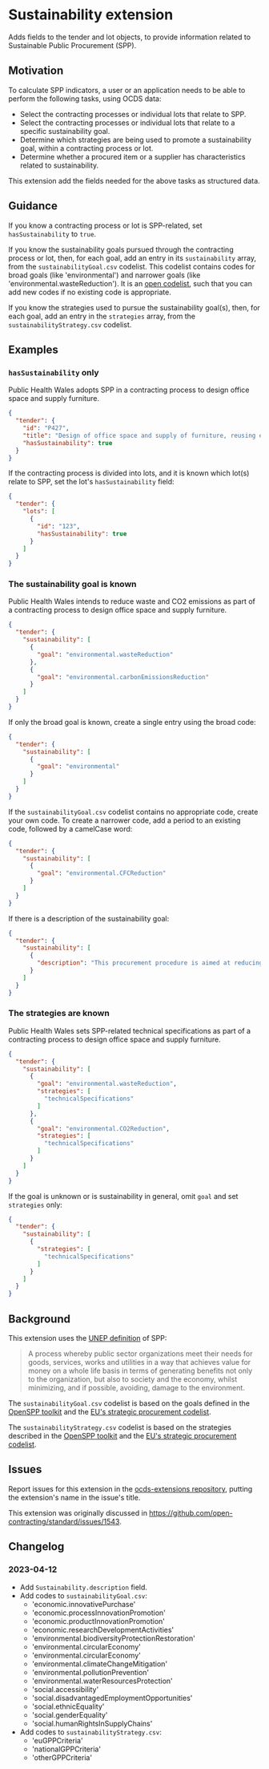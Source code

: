 # Sustainability extension

Adds fields to the tender and lot objects, to provide information related to Sustainable Public Procurement (SPP).

## Motivation

To calculate SPP indicators, a user or an application needs to be able to perform the following tasks, using OCDS data:

- Select the contracting processes or individual lots that relate to SPP.
- Select the contracting processes or individual lots that relate to a specific sustainability goal.
- Determine which strategies are being used to promote a sustainability goal, within a contracting process or lot.
- Determine whether a procured item or a supplier has characteristics related to sustainability.

This extension add the fields needed for the above tasks as structured data.

## Guidance

If you know a contracting process or lot is SPP-related, set `hasSustainability` to `true`.

If you know the sustainability goals pursued through the contracting process or lot, then, for each goal, add an entry in its `sustainability` array, from the `sustainabilityGoal.csv` codelist.  This codelist contains codes for broad goals (like 'environmental') and narrower goals (like 'environmental.wasteReduction'). It is an [open codelist](https://standard.open-contracting.org/latest/en/schema/codelists/), such that you can add new codes if no existing code is appropriate.

If you know the strategies used to pursue the sustainability goal(s), then, for each goal, add an entry in the `strategies` array, from the `sustainabilityStrategy.csv` codelist.

## Examples

### `hasSustainability` only

Public Health Wales adopts SPP in a contracting process to design office space and supply furniture.

```json
{
  "tender": {
    "id": "P427",
    "title": "Design of office space and supply of furniture, reusing existing furniture",
    "hasSustainability": true
  }
}
```

If the contracting process is divided into lots, and it is known which lot(s) relate to SPP, set the lot's `hasSustainability` field:

```json
{
  "tender": {
    "lots": [
      {
        "id": "123",
        "hasSustainability": true
      }
    ]
  }
}
```

### The sustainability goal is known

Public Health Wales intends to reduce waste and CO2 emissions as part of a contracting process to design office space and supply furniture.

```json
{
  "tender": {
    "sustainability": [
      {
        "goal": "environmental.wasteReduction"
      },
      {
        "goal": "environmental.carbonEmissionsReduction"
      }
    ]
  }
}
```

If only the broad goal is known, create a single entry using the broad code:

```json
{
  "tender": {
    "sustainability": [
      {
        "goal": "environmental"
      }
    ]
  }
}
```

If the `sustainabilityGoal.csv` codelist contains no appropriate code, create your own code. To create a narrower code, add a period to an existing code, followed by a camelCase word:

```json
{
  "tender": {
    "sustainability": [
      {
        "goal": "environmental.CFCReduction"
      }
    ]
  }
}
```

If there is a description of the sustainability goal:

```json
{
  "tender": {
    "sustainability": [
      {
        "description": "This procurement procedure is aimed at reducing the environmental impact of Public Health Wales office space and furniture."
      }
    ]
  }
}
```

### The strategies are known

Public Health Wales sets SPP-related technical specifications as part of a contracting process to design office space and supply furniture.

```json
{
  "tender": {
    "sustainability": [
      {
        "goal": "environmental.wasteReduction",
        "strategies": [
          "technicalSpecifications"
        ]
      },
      {
        "goal": "environmental.CO2Reduction",
        "strategies": [
          "technicalSpecifications"
        ]
      }
    ]
  }
}
```

If the goal is unknown or is sustainability in general, omit `goal` and set `strategies` only:

```json
{
  "tender": {
    "sustainability": [
      {
        "strategies": [
          "technicalSpecifications"
        ]
      }
    ]
  }
}
```

## Background

This extension uses the [UNEP definition](https://wedocs.unep.org/bitstream/handle/20.500.11822/37045/SPPWSG.pdf) of SPP:

> A process whereby public sector organizations meet their needs for goods, services, works and utilities in a way that achieves value for money on a whole life basis in terms of generating benefits not only to the organization, but also to society and the economy, whilst minimizing, and if possible, avoiding, damage to the environment.

The `sustainabilityGoal.csv` codelist is based on the goals defined in the [OpenSPP toolkit](https://openspp.super.site/what-is-spp-and-open-spp) and the [EU's strategic procurement codelist](https://op.europa.eu/en/web/eu-vocabularies/concept-scheme/-/resource?uri=http://publications.europa.eu/resource/authority/strategic-procurement).

The `sustainabilityStrategy.csv` codelist is based on the strategies described in the [OpenSPP toolkit](https://openspp.super.site/implement/set-sustainable-criteria) and the [EU's strategic procurement codelist](https://op.europa.eu/en/web/eu-vocabularies/concept-scheme/-/resource?uri=http://publications.europa.eu/resource/authority/strategic-procurement).

## Issues

Report issues for this extension in the [ocds-extensions repository](https://github.com/open-contracting/ocds-extensions/issues), putting the extension's name in the issue's title.

This extension was originally discussed in <https://github.com/open-contracting/standard/issues/1543>.

## Changelog

### 2023-04-12

* Add `Sustainability.description` field.
* Add codes to `sustainabilityGoal.csv`:
  * 'economic.innovativePurchase'
  * 'economic.processInnovationPromotion'
  * 'economic.productInnovationPromotion'
  * 'economic.researchDevelopmentActivities'
  * 'environmental.biodiversityProtectionRestoration'
  * 'environmental.circularEconomy'
  * 'environmental.circularEconomy'
  * 'environmental.climateChangeMitigation'
  * 'environmental.pollutionPrevention'
  * 'environmental.waterResourcesProtection'
  * 'social.accessibility'
  * 'social.disadvantagedEmploymentOpportunities'
  * 'social.ethnicEquality'
  * 'social.genderEquality'
  * 'social.humanRightsInSupplyChains'
* Add codes to `sustainabilityStrategy.csv`:
  * 'euGPPCriteria'
  * 'nationalGPPCriteria'
  * 'otherGPPCriteria'
